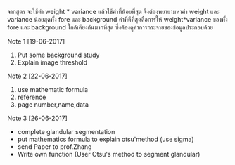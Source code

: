 จากสูตร จะใช้ค่า weight * variance แล้วใช้ค่าที่น้อยที่สุด
จึงต้องพยายามหาค่า weight และ variance น้อยสุดทั้ง fore และ background
ค่าที่ดีที่สุดคือการให้ weight*variance ของทั้ง fore และ background ใกล้เคียงกันมากที่สุด
ซึ่งต้องดูค่่าการกระจายของข้อมูลประกอบด้วย


Note 1 [19-06-2017]
1. Put some background study
2. Explain image threshold


Note 2 [22-06-2017]
1. use mathematic formula
2. reference
3. page number,name,data


Note 3 [26-06-2017]
- complete glandular segmentation
- put mathematics formula to explain otsu'method (use sigma)
- send Paper to prof.Zhang
- Write own function (User Otsu's method to segment glandular)
